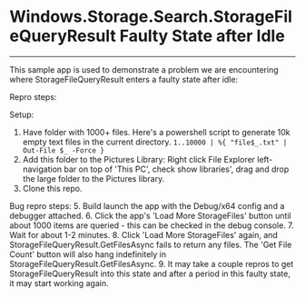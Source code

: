 # Windows.Storage.Search.StorageFileQueryResult Faulty State after Idle
------
This sample app is used to demonstrate a problem we are encountering where StorageFileQueryResult enters a faulty state after idle:

Repro steps:

Setup:
1. Have folder with 1000+ files.
Here's a powershell script to generate 10k empty text files in the current directory.
`1..10000 | %{ "file$_.txt" | Out-File $_ -Force }`
2. Add this folder to the Pictures Library:
Right click File Explorer left-navigation bar on top of 'This PC', check show libraries', drag and drop the large folder to the Pictures library.
3. Clone this repo.

Bug repro steps:
5. Build launch the app with the Debug/x64 config and a debugger attached. 
6. Click the app's 'Load More StorageFiles' button until about 1000 items are queried - this can be checked in the debug console.
7. Wait for about 1-2 minutes.
8. Click 'Load More StorageFiles' again, and StorageFileQueryResult.GetFilesAsync fails to return any files. The 'Get File Count' button will also hang indefinitely in StorageFileQueryResult.GetFilesAsync.
9. It may take a couple repros to get StorageFileQueryResult into this state and after a period in this faulty state, it may start working again.
